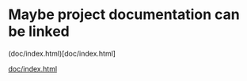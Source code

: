 # Maybe project documentation can be linked 


(doc/index.html)[doc/index.html]

[doc/index.html](doc/index.html)